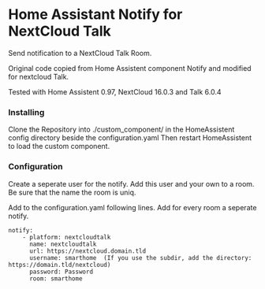 # Home Assistant Notify for NextCloud Talk

Send notification to a NextCloud Talk Room.

Original code copied from Home Assistent component Notify and modified for nextcloud Talk.

Tested with Home Assistent 0.97, NextCloud 16.0.3 and Talk 6.0.4

### Installing

Clone the Repository into ./custom_component/ in the HomeAssistent config directory beside the configuration.yaml 
Then restart HomeAssistent to load the custom component.

### Configuration

Create a seperate user for the notify. Add this user and your own to a room. Be sure that the name the room is uniq.

Add to the configuration.yaml following lines. Add for every room a seperate notify.

```
notify:
    - platform: nextcloudtalk
      name: nextcloudtalk
      url: https://nextcloud.domain.tld
      username: smarthome  (If you use the subdir, add the directory: https://domain.tld/nextcloud)
      password: Password
      room: smarthome


```
